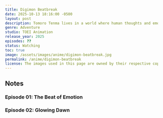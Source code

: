 ```yaml
---
title: Digimon Beatbreak
date: 2025-10-13 18:16:00 -0500
layout: post
description: Tomoro Tenma lives in a world where human thoughts and emotions, known as e-Pulse, power AI devices called Sapotama. But when Digimon begin materializing from Sapotama and feeding on e-Pulse, society begins to fracture. After Gekkomon appears from his device, Tomoro joins Glowing Dawn, a secret team investigating rogue Digimon and the dark truth of a system both fueled and corrupted by emotion.
genre: Adventure 
studio: TOEI Animation 
release_year: 2025
episodes: ??
status: Watching 
toc: true
image: /assets/images/anime/digimon-beatbreak.jpg
permalink: /anime/digimon-beatbreak
license: The images used in this page are owned by their respective copyright owners. All rights reserved.
---
```


## Notes

### Episode 01: The Beat of Emotion


### Episode 02: Glowing Dawn

